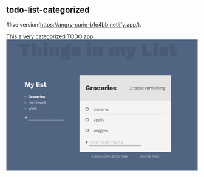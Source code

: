 ## todo-list-categorized
#live version(https://angry-curie-b1e4bb.netlify.app/).

This a very categorized TODO app 
![](https://github.com/leonelRos/todo-list-categorized/blob/master/img/Screen%20Shot%202020-04-15%20at%206.14.39%20PM.png)
